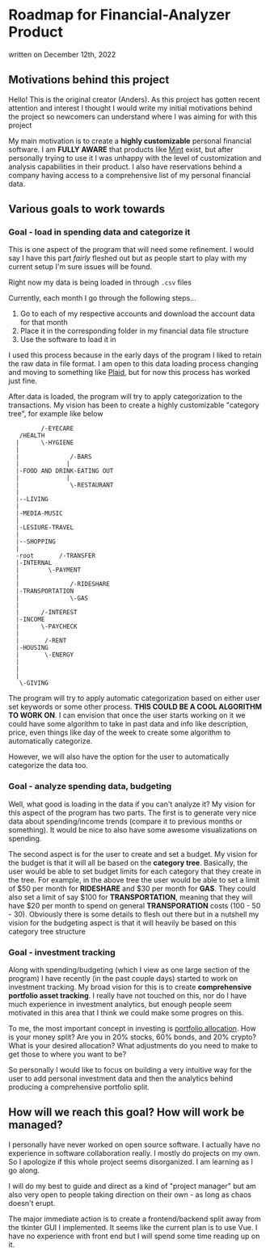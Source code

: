 # Roadmap for Financial-Analyzer Product
written on December 12th, 2022

## Motivations behind this project

Hello! This is the original creator (Anders). As this project has gotten recent attention and interest I thought I would write my initial motivations behind the project
so newcomers can understand where I was aiming for with this project

My main motivation is to create a **highly customizable** personal financial software. I am **FULLY AWARE** that products like [Mint](https://mint.intuit.com/) exist, 
but after personally trying to use it I was unhappy with the level of customization and analysis capabilities in their product. I also have reservations behind a company having access to a comprehensive list of my personal financial data.

## Various goals to work towards

### Goal - load in spending data and categorize it

This is one aspect of the program that will need some refinement. I would say I have this part *fairly* fleshed out but as people start to play with my current setup
I'm sure issues will be found.

Right now my data is being loaded in through `.csv` files

Currently, each month I go through the following steps...

1. Go to each of my respective accounts and download the account data for that month
2. Place it in the corresponding folder in my financial data file structure
3. Use the software to load it in

I used this process because in the early days of the program I liked to retain the raw data in file format. I am open to this data loading process changing and moving to something like [Plaid](https://plaid.com/), but for now this process has worked just fine.

After data is loaded, the program will try to apply categorization to the transactions. My vision has been to create a highly customizable "category tree", for example
like below

             /-EYECARE
       /HEALTH
      |      \-HYGIENE
      |
      |              /-BARS
      |             |
      |-FOOD AND DRINK-EATING OUT
      |             |
      |              \-RESTAURANT
      |
      |--LIVING
      |
      |-MEDIA-MUSIC
      |
      |-LESIURE-TRAVEL
      |
      |--SHOPPING
      |
      -root       /-TRANSFER
      |-INTERNAL
      |        \-PAYMENT
      |
      |              /-RIDESHARE
      |-TRANSPORTATION
      |              \-GAS
      |
      |      /-INTEREST
      |-INCOME
      |      \-PAYCHECK
      |
      |       /-RENT
      |-HOUSING
      |       \-ENERGY
      |
      |
      |
       \-GIVING


The program will try to apply automatic categorization based on either user set keywords or some other process. **THIS COULD BE A COOL ALGORITHM TO WORK ON**. I can
envision that once the user starts working on it we could have some algorithm to take in past data and info like description, price, even things like day of the week 
to create some algorithm to automatically categorize. 

However, we will also have the option for the user to automatically categorize the data too.


### Goal - analyze spending data, budgeting

Well, what good is loading in the data if you can't analyze it? My vision for this aspect of the program has two parts. The first is to generate very nice data
about spending/income trends (compare it to previous months or something). It would be nice to also have some awesome visualizations on spending.

The second aspect is for the user to create and set a budget. My vision for the budget is that it will all be based on the **category tree**. Basically, the user 
would be able to set budget limits for each category that they create in the tree. For example, in the above tree the user would be able to set a limit of $50 
per month for **RIDESHARE** and $30 per month for **GAS**. They could also set a limit of say $100 for **TRANSPORTATION**, meaning that they will have $20 per month to spend on general **TRANSPORATION** costs (100 - 50 - 30). Obviously there is some details to flesh out there but in a nutshell my vision for the budgeting aspect
is that it will heavily be based on this category tree structure


### Goal - investment tracking

Along with spending/budgeting (which I view as one large section of the program) I have recently (in the past couple days) started to work on investment tracking. My 
broad vision for this is to create **comprehensive portfolio asset tracking**. I really have not touched on this, nor do I have much experience in investment analytics, but enough people seem motivated in this area that I think we could make some progres on this.

To me, the most important concept in investing is [portfolio allocation](https://www.investopedia.com/articles/investing/030116/portfolio-diversification-done-right.asp). How is your money split? Are you in 20% stocks, 60% bonds, and 20% crypto? What is your desired allocation? What adjustments do you need to make 
to get those to where you want to be?

So personally I would like to focus on building a very intuitive way for the user to add personal investment data and then the analytics behind 
producing a comprehensive portfolio split.


## How will we reach this goal? How will work be managed?

I personally have never worked on open source software. I actually have no experience in software collaboration really. I mostly do projects on my own. So I apologize
if this whole project seems disorganized. I am learning as I go along. 

I will do my best to guide and direct as a kind of "project manager" but am also very open to people taking direction on their own - as long as chaos doesn't erupt.

The major immediate action is to create a frontend/backend split away from the tkinter GUI I implemented. It seems like the current plan is to use Vue. I have no 
experience with front end but I will spend some time reading up on it.








